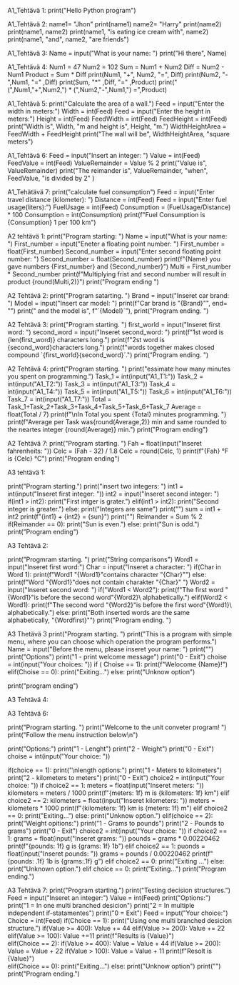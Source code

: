 A1_Tehtävä 1: 
print("Hello Python program")

A1_Tehtävä 2:
name1= "Jhon"
print(name1)
name2= "Harry"
print(name2)
print(name1, name2)
print(name1, "is eating ice cream with", name2)
print(name1, "and", name2, "are friends")

A1_Tehtävä 3:
Name = input("What is your name: ")
print("Hi there", Name)

A1_Tehtävä 4:
Num1 = 47
Num2 = 102
Sum = Num1 + Num2
Diff = Num2 - Num1 
Product = Sum * Diff
print(Num1, "+", Num2, "=", Diff)
print(Num2, "-",Num1, "=" ,Diff)
print(Sum, "*" ,Diff, "=" ,Product)
print("(",Num1,"+",Num2,") * (",Num2,"-",Num1,") =",Product)

A1_Tehtävä 5:
print("Calculate the area of a wall.")
Feed = input("Enter the width in meters:")
Width = int(Feed)
Feed = input("Enter the height in meters:")
Height = int(Feed)
FeedWidth = int(Feed)
FeedHeight = int(Feed)
print("Width is", Width, "m and height is", Height, "m.")
WidthHeightArea = FeedWidth + FeedHeight
print("The wall will be", WidthHeightArea, "square meters")


A1_Tehtävä 6:
Feed = input("Insert an integer: ")
Value = int(Feed)
FeedValue = int(Feed)
ValueRemainder = Value % 2
print("Value is", ValueRemainder)
print("The reimander is", ValueRemainder, "when", FeedValue, "is divided by 2" )

A1_Tehätävä 7:
print("calculate fuel consumption")
Feed = input("Enter travel distance (kilometer): ")
Distance = int(Feed)
Feed = input("Enter fuel usage(liters):")
FuelUsage = int(Feed)
Consumption = (FuelUsage/Distance) * 100
Consumption = int(Consumption)
print(f"Fuel Consumption is {Consumption} 1 per 100 km")

A2 tehtävä 1:
print("Program starting: ")
Name = input("What is your name: ")
First_number = input("Eneter a floating point number: ")
First_number = float(First_number)
Second_number = input("Enter second floating point number: ")
Second_number = float(Second_number)
print(f"{Name} you gave numbers {First_number} and {Second_number}")
Multi = First_number * Second_number
print(f"Multiplying frist and second number will result in product {round(Multi,2)}")
print("Program ending ")


A2 Tehtävä 2:
print("Program satarting. ")
Brand = input("Inseret car brand: ")
Model = input("Insert car model: ")
print(f"Car brand is \"{Brand}\"", end= "")
print(" and the model is", f"`{Model}´"),
print("Program ending. ")

A2 Tehtävä 3:
print("Program starting. ")
first_world = input("Inseret first word: ")
second_word = input("Inseret second_word: ")
print(f"1st word is {len(first_word)} characters long.")
print(f"2st word is {second_word}characters long.")
print(f"words together makes closed compound `{first_world}{second_word}´.")
print("Program ending. ")


A2 Tehtävä 4:
print("Program starting. ")
print("essimate how many minutes you spent on programming.")
Task_1 = int(input("A1_T1:"))
Task_2 = int(input("A1_T2:"))
Task_3 = int(input("A1_T3:"))
Task_4 = int(input("A1_T4:"))
Task_5 = int(input("A1_T5:"))
Task_6 = int(input("A1_T6:"))
Task_7 = int(input("A1_T7:"))
Total = Task_1+Task_2+Task_3+Task_4+Task_5+Task_6+Task_7
Average = float(Total / 7)
print(f"\nIn Total you spent {Total} minutes programming. ")
print(f"Average per Task was{round(Average,2)} min and same rounded to the neartes integer {round(Average)} min.")
print("Program ending")

A2 Tehtävä 7:
print("Program starting. ")
Fah = float(input("Inseret fahrenheits: "))
Celc = (Fah - 32) / 1.8
Celc = round(Celc, 1)
print(f"{Fah} °F is {Celc} °C")
print("Program ending")

A3 tehtävä 1:

print("Program starting.")
print("insert two integers: ")
int1 = int(input("Inseret first integer: "))
int2 = input("Inseret second integer: ")
if(int1 > int2):
    print("First intger is grater.")
elif(int1 > int2):
    print("Second integer is greater.")
else:
    print("Integers are same")
print("")
sum = int1 + int2
print(f"{int1} + {int2} = {sun}")
print("")
Reimander = Sum % 2
if(Reimander == 0):
    print("Sun is even.")
else:
    print("Sun is odd.")
print("Program ending")


A3 Tehtävä 2:

print("Progmram starting. ")
print("String comparisons")
Word1 = input("Inseret first word:")
Char = input("Inseret a character: ")
if(Char in Word 1):
    print(f"Word1 \"{Word1}\"contains character \"{Char}\"")
else:
    print(f"Word \"{Word1}\"does not contain charakter \"{Char}\" ")
Word2 = input("Inseret second word: ")
if("Word1 < Word2"):
    print(f"The first word \"{Word1}\"is before the second word\"{Word2}\ alphabetically.")
elif(Word2 < Word1):
    print(f"The second word \"{Word2}\"is before the first word\"{Word1}\ alphabetically.")
else:
    print("Both inserted words are the same alphabetically, "{Wordfirst}"")
print("Program ending. ")

A3 Thetävä 3
print("Program starting. ")
print("This is a program with simple menu, where you can choose which operation the program performs.")
Name = input("Before the menu, please inseret your name: ")
print("")
print("Options")
print("1 - print welcome message")
print("0 - Exit")
choise = int(input("Your choices: "))
if ( Choise == 1):
    print(f"Welocome {Name}!")
elif(Choise == 0):
    print("Exiting...")
else:
    print("Unknow option")

print("program ending")

A3 Tehtävä 4:


A3 Tehtävä 6:

print("Program starting. ")
print("Welcome to the unit conveter program! ")
print("Follow the menu instruction below\n")

print("Options:")
print("1 - Lenght")
print("2 - Weight")
print("0 - Exit")
choise = int(input("Your choice: "))

if(choice == 1):
    print("\nlength options:")
    print("1 - Meters to kilometers")
    print("2 - kilometers to meters")
    print("0 - Exit")
    choice2 = int(input("Your choice: "))
    if choice2 == 1: 
       meters = float(input("Inseret meters: "))
       kilometers = meters / 1000
       print(f"{meters: 1f} m is {kilometers: 1f} km")
    elif choice2 == 2:
       kilometers = float(input("Inseret kilometers: "))
       meters = kilometers * 1000
       print(f"{kilometers: 1f} km is {meters: 1f} m")
    elif choice2 == 0:
       print("Exiting...")
    else:
       print("Unknow option.")
elif(choice == 2):
       print("Weight opitions:")
       print("1 - Grams to pounds")
       print("2 - Pounds to grams")
       print("0 - Exit")
       choice2 = int(input("Your choice: "))
     if choice2 == 1: 
        grams = float(input("Inseret grams: "))
        pounds = grams * 0.00220462
        print(f"{pounds: 1f} g is {grams: 1f} 1b")
     elif choice2 == 1:
    puonds = float(input("Inseret pounds: "))
    grams = pounds / 0.00220462
    print(f"{pounds: .1f} 1b is {grams:.1f} g")
elif choice2 == 0:
print("Exiting ...")
else: 
print("Unknown option.")
elif choice == 0:
print("Exiting...")
print("Program ending.")

A3 Tehtävä 7:
print("Program starting.")
print("Testing decision structures.")
Feed = input("Inseret an integer:")
Value = int(Feed)
print("Options:")
print("1 = In one multi branched desicion")
print("2 = In multiple independent if-statamentes")
print("0 = Exit")
Feed = input("Your choice:")
Choice = int(Feed)
if(Choice == 1):
   print("Using one multi branched desicion structure.")
   if(Value >= 400):
        Value += 44 
   elif(Value >= 200):
       Value += 22
   elif(Value >= 100):
     Value +=11
   print(f"Results is {Value}")       
elif(Choice == 2):
   if(Value >= 400):
        Value = Value + 44 
   if(Value >= 200):
      Value = Value + 22
   if(Value > 100):
    Value = Value + 11
   print(f"Resolt is {Value}")    
elif(Choice == 0):
    print("Exiting...")
else:
    print("Unknow option")
print("")
print("Program ending.")

